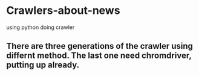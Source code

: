 # Crawlers-about-news
using python doing crawler
## There are three generations of the crawler using differnt method. The last one need chromdriver, putting up already.
